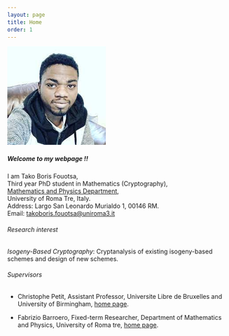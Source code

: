 ```yaml
---
layout: page
title: Home
order: 1
---
```





![alt text](https://github.com/BorisFouotsa/BorisFouotsa.github.io/blob/main/pictures/Boris.jpg?raw=true)


##### Welcome to my webpage !! 

I am Tako Boris Fouotsa, \
Third year PhD student in Mathematics (Cryptography),\
[Mathematics and Physics Department](https://matematicafisica.uniroma3.it),\
University of Roma Tre, Italy.\
Address: Largo San Leonardo Murialdo 1, 00146 RM.\
Email: takoboris.fouotsa@uniroma3.it

###### Research interest

*Isogeny-Based Cryptography*: Cryptanalysis of existing isogeny-based schemes and design of new schemes.

###### Supervisors

- Christophe Petit, Assistant Professor, Universite Libre de Bruxelles and University of Birmingham, [home page](http://homepages.ulb.ac.be/~chripeti/index.html).

- Fabrizio Barroero, Fixed-term Researcher, Department of Mathematics and Physics, University of Roma tre, [home page](https://sites.google.com/site/barroerofabrizio/Home).

